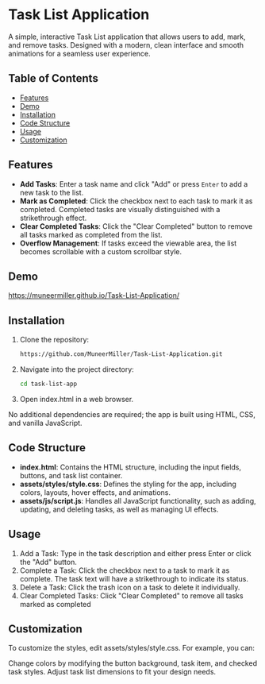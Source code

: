 # Task List Application

A simple, interactive Task List application that allows users to add, mark, and remove tasks. Designed with a modern, clean interface and smooth animations for a seamless user experience.

## Table of Contents

- [Features](#features)
- [Demo](#demo)
- [Installation](#installation)
- [Code Structure](#code-structure)
- [Usage](#usage)
- [Customization](#customization)

## Features

- **Add Tasks**: Enter a task name and click "Add" or press `Enter` to add a new task to the list.
- **Mark as Completed**: Click the checkbox next to each task to mark it as completed. Completed tasks are visually distinguished with a strikethrough effect.
- **Clear Completed Tasks**: Click the "Clear Completed" button to remove all tasks marked as completed from the list.
- **Overflow Management**: If tasks exceed the viewable area, the list becomes scrollable with a custom scrollbar style.

## Demo

https://muneermiller.github.io/Task-List-Application/


## Installation

1. Clone the repository:
   ```bash
   https://github.com/MuneerMiller/Task-List-Application.git

2. Navigate into the project directory:
   ```bash
   cd task-list-app
   ```

3. Open index.html in a web browser.

No additional dependencies are required; the app is built using HTML, CSS, and vanilla JavaScript.

## Code Structure

- **index.html**: Contains the HTML structure, including the input fields, buttons, and task list container.
- **assets/styles/style.css**: Defines the styling for the app, including colors, layouts, hover effects, and animations.
- **assets/js/script.js**: Handles all JavaScript functionality, such as adding, updating, and deleting tasks, as well as managing UI effects.

## Usage

1. Add a Task: Type in the task description and either press Enter or click the "Add" button.
2. Complete a Task: Click the checkbox next to a task to mark it as complete. The task text will have a strikethrough to indicate its status.
3. Delete a Task: Click the trash icon on a task to delete it individually.
4. Clear Completed Tasks: Click "Clear Completed" to remove all tasks marked as completed

## Customization
To customize the styles, edit assets/styles/style.css. For example, you can:

Change colors by modifying the button background, task item, and checked task styles.
Adjust task list dimensions to fit your design needs.
